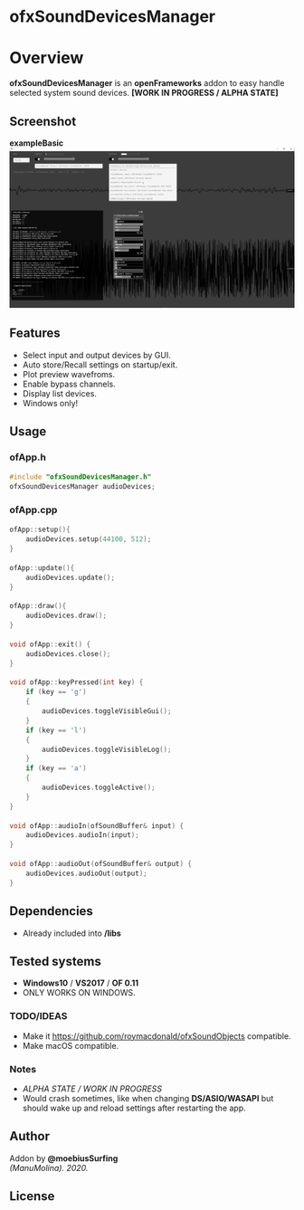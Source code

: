 # ofxSoundDevicesManager

# Overview
**ofxSoundDevicesManager** is an **openFrameworks** addon to easy handle selected system sound devices. **[WORK IN PROGRESS / ALPHA STATE]**

## Screenshot
**exampleBasic**  
![image](/readme_images/Capture1.PNG?raw=true "image")  

## Features
- Select input and output devices by GUI.
- Auto store/Recall settings on startup/exit.
- Plot preview wavefroms.
- Enable bypass channels.
- Display list devices. 
- Windows only!

## Usage
 
### ofApp.h
```.cpp
#include "ofxSoundDevicesManager.h"
ofxSoundDevicesManager audioDevices;
```

### ofApp.cpp
```.cpp
ofApp::setup(){
	audioDevices.setup(44100, 512);
}

ofApp::update(){
	audioDevices.update();
}

ofApp::draw(){
	audioDevices.draw();
}

void ofApp::exit() {
	audioDevices.close();
}

void ofApp::keyPressed(int key) {
	if (key == 'g')
	{
		audioDevices.toggleVisibleGui();
	}
	if (key == 'l')
	{
		audioDevices.toggleVisibleLog();
	}
	if (key == 'a')
	{
		audioDevices.toggleActive();
	}
}

void ofApp::audioIn(ofSoundBuffer& input) {
	audioDevices.audioIn(input);
}

void ofApp::audioOut(ofSoundBuffer& output) {
	audioDevices.audioOut(output);
}
```

## Dependencies
- Already included into **/libs**

## Tested systems
- **Windows10** / **VS2017** / **OF 0.11**
- ONLY WORKS ON WINDOWS.

### TODO/IDEAS
* Make it https://github.com/roymacdonald/ofxSoundObjects compatible.  
* Make macOS compatible.  

### Notes
* *ALPHA STATE / WORK IN PROGRESS*  
* Would crash sometimes, like when changing **DS/ASIO/WASAPI** but should wake up and reload settings after restarting the app. 

## Author
Addon by **@moebiusSurfing**  
*(ManuMolina). 2020.*

## License